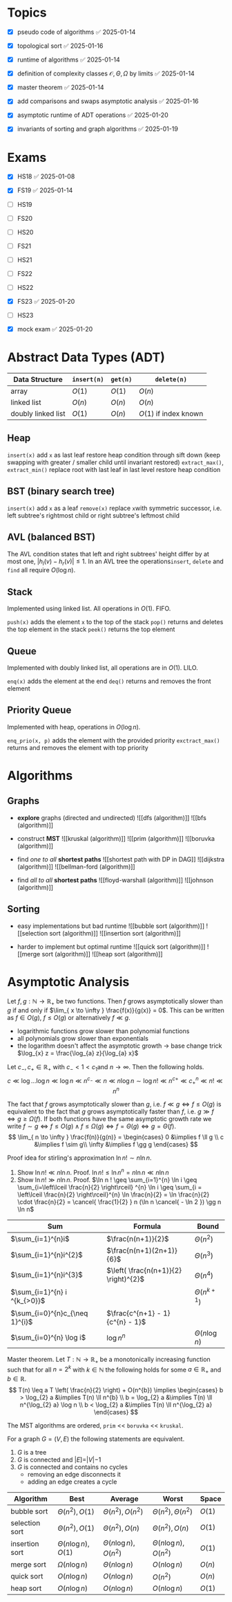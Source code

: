 
# Topics

- [x] pseudo code of algorithms ✅ 2025-01-14
- [x] topological sort ✅ 2025-01-16
- [x] runtime of algorithms ✅ 2025-01-14
- [x] definition of complexity classes $\mathcal{O}, \Theta, \Omega$ by limits ✅ 2025-01-14
- [x] master theorem ✅ 2025-01-14
- [x] add comparisons and swaps asymptotic analysis ✅ 2025-01-16
- [x] asymptotic runtime of ADT operations ✅ 2025-01-20
- [x] invariants of sorting and graph algorithms ✅ 2025-01-19




# Exams

- [x] HS18 ✅ 2025-01-08
- [x] FS19 ✅ 2025-01-14
- [ ] HS19
- [ ] FS20
- [ ] HS20
- [ ] FS21
- [ ] HS21
- [ ] FS22
- [ ] HS22
- [x] FS23 ✅ 2025-01-20
- [ ] HS23
- [x] mock exam ✅ 2025-01-20



# Abstract Data Types (ADT)


| Data Structure     | `insert(n)` | `get(n)` | `delete(n)`           |
| ------------------ | ----------- | -------- | --------------------- |
| array              | $O(1)$      | $O(1)$   | $O(n)$                |
| linked list        | $O(n)$      | $O(n)$   | $O(n)$                |
| doubly linked list | $O(1)$      | $O(n)$   | $O(1)$ if index known |

## Heap

`insert(x)`
	add `x` as last leaf
	restore heap condition through sift down (keep swapping with greater / smaller child until invariant restored)
`extract_max()`, `extract_min()`
	replace root with last leaf in last level
	restore heap condition

## BST (binary search tree)

`insert(x)`
	add `x` as a leaf
`remove(x)`
	replace `x`with symmetric successor, i.e. left subtree's rightmost child or right subtree's leftmost child

## AVL (balanced BST)

The AVL condition states that left and right subtrees' height differ by at most one, $|h_{l}(v) - h_{r}(v)| \leq 1$.  In an AVL tree the operations`insert`, `delete` and `find` all require $O(\log n)$.

## Stack

Implemented using linked list. All operations in $O(1)$. FIFO.

`push(x)` 
	adds the element `x` to the top of the stack
`pop()`
	returns and deletes the top element in the stack
`peek()`
	returns the top element

## Queue

Implemented with doubly linked list, all operations are in $O(1)$. LILO.

`enq(x)`
	adds the element at the end
`deq()`
	returns and removes the front element

## Priority Queue

Implemented with heap, operations in $O(\log n)$.

`enq_prio(x, p)`
	adds the element with the provided priority
`exctract_max()`
	returns and removes the element with top priority




# Algorithms

## Graphs

- **explore** graphs (directed and undirected)
	![[dfs (algorithm)]]
	![[bfs (algorithm)]]

- construct **MST**
	![[kruskal (algorithm)]]
	![[prim (algorithm)]]
	![[boruvka (algorithm)]]

- find *one to all* **shortest paths**
	![[shortest path with DP in DAG]]
	![[dijkstra (algorithm)]]
	![[bellman-ford (algorithm)]]

- find *all to all* **shortest paths**
	![[floyd-warshall (algorithm)]]
	![[johnson (algorithm)]]

## Sorting

- easy implementations but bad runtime
	![[bubble sort (algorithm)]]
	![[selection sort (algorithm)]]
	![[insertion sort (algorithm)]]

- harder to implement but optimal runtime
	![[quick sort (algorithm)]]
	![[merge sort (algorithm)]]
	![[heap sort (algorithm)]]


# Asymptotic Analysis


Let $f, g : \mathbb{N} \to \mathbb{R}_{+}$ be two functions. Then $f$ grows asymptotically slower than $g$ if and only if $\lim_{ x \to \infty } \frac{f(x)}{g(x)} = 0$. This can be written as $f \in O(g)$, $f \leq O(g)$ or alternatively $f \ll g$.
- logarithmic functions grow slower than polynomial functions
- all polynomials grow slower than exponentials
- the logarithm doesn't affect the asymptotic growth -> base change trick $\log_{x} z = \frac{\log_{a} z}{\log_{a} x}$

Let $c_{-}, c_{+} \in \mathbb{R}_{+}$ with $c_{-} < 1 < c_{1}$and $n \to \infty$. Then the following holds.
$$
c \ll \log \dots \log n \ll \log n \ll  n^{c_{-}} \ll n \ll n \log n \sim \log n! \ll n^{c+} \ll c_{+}^{n} \ll n! \ll n^{n}
$$

The fact that $f$ grows asymptotically slower than $g$, i.e. $f \ll g \iff f \leq O(g)$ is equivalent to the fact that $g$ grows asymptotically faster than $f$, i.e. $g \gg f \iff g \geq \Omega{(f)}$. If both functions have the same asymptotic growth rate we write $f \sim g \iff f \leq O(g) \land f \leq \Omega(g) \iff f  = \Theta(g) \iff g = \Theta(f)$.  
$$
\lim_{ n \to \infty } \frac{f(n)}{g(n)} = \begin{cases}
0 &\implies f \ll g \\
c &\implies f \sim g\\
\infty &\implies f \gg g
\end{cases}
$$

Proof idea for stirling's approximation $\ln n! \sim n \ln n$.
1. Show $\ln n! \ll n \ln n$. Proof. $\ln n! \leq \ln n^{n} = n \ln n \ll n \ln n$
2. Show $\ln n! \gg n \ln n$. Proof. $\ln n ! \geq \sum_{i=1}^{n} \ln i \geq \sum_{i=\left\lceil  \frac{n}{2}  \right\rceil} ^{n} \ln i \geq \sum_{i = \left\lceil  \frac{n}{2}  \right\rceil}^{n} \ln \frac{n}{2} = \ln \frac{n}{2} \cdot \frac{n}{2} = \cancel{ \frac{1}{2} } n (\ln n \cancel{ - \ln 2 }) \gg n \ln n$


| Sum                            | Formula                               | Bound              |
| ------------------------------ | ------------------------------------- | ------------------ |
| $\sum_{i=1}^{n}i$              | $\frac{n(n+1)}{2}$                    | $\Theta(n^{2})$    |
| $\sum_{i=1}^{n}i^{2}$          | $\frac{n(n+1)(2n+1)}{6}$              | $\Theta(n^{3})$    |
| $\sum_{i=1}^{n}i^{3}$          | $\left( \frac{n(n+1)}{2} \right)^{2}$ | $\Theta(n^{4})$    |
| $\sum_{i=1}^{n} i ^{k_{>0}}$   |                                       | $\Theta(n^{k+1})$  |
| $\sum_{i=0}^{n}c_{\neq 1}^{i}$ | $\frac{c^{n+1} - 1}{c^{n} - 1}$       |                    |
| $\sum_{i=0}^{n} \log i$        | $\log n^{n}$                          | $\Theta(n \log n)$ |

Master theorem. Let $T : \mathbb{N} \to \mathbb{R}_{+}$ be a monotonically increasing function such that for all $n = 2 ^{k}$ with $k \in \mathbb{N}$ the following holds for some $a \in \mathbb{R}_{+}$ and $b \in \mathbb{R}$.
$$
T(n) \leq a T \left( \frac{n}{2} \right) + O(n^{b}) \implies \begin{cases}
b > \log_{2} a &\implies T(n) \ll n^{b} \\
b = \log_{2} a &\implies T(n) \ll n^{\log_{2} a} \log n \\
b < \log_{2} a &\implies T(n) \ll n^{\log_{2} a}
\end{cases}
$$

The MST algorithms are ordered, `prim` << `boruvka` << `kruskal`.

For a graph $G = (V, E)$ the following statements are equivalent.
1. $G$ is a tree
2. $G$ is connected and $|E] = |V| - 1$
3. $G$ is connected and contains no cycles
   - removing an edge disconnects it
   - adding an edge creates a cycle



| Algorithm      | Best                     | Average                      | Worst                          | Space  |
| -------------- | ------------------------ | ---------------------------- | ------------------------------ | ------ |
| bubble sort    | $\Theta(n^{2}), O(1)$    | $\Theta(n^{2}), O(n^{2})$    | $\Theta(n^{2}), \Theta(n^{2})$ | $O(1)$ |
| selection sort | $\Theta(n^{2}), O(1)$    | $\Theta(n^{2}), O(n)$        | $\Theta(n^{2}), O(n)$          | $O(1)$ |
| insertion sort | $\Theta(n \log n), O(1)$ | $\Theta(n \log n), O(n^{2})$ | $\Theta(n \log n), O(n^{2})$   | $O(1)$ |
| merge sort     | $\Omega(n \log n)$       | $\Theta(n \log n)$           | $O(n \log n)$                  | $O(n)$ |
| quick sort     | $O(n \log n)$            | $O(n \log n)$                | $O(n^{2})$                     | $O(n)$ |
| heap sort      | $O(n \log n)$            | $O(n \log n)$                | $O(n \log n)$                  | $O(1)$ |
